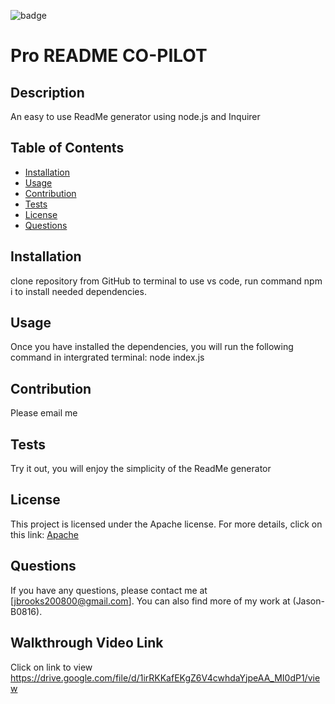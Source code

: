 
![badge](https://img.shields.io/badge/LICENSE-Apache-yellow)
# Pro README CO-PILOT 

## Description 
An easy to use ReadMe generator using node.js and Inquirer


## Table of Contents
- [Installation](#installation)
- [Usage](#usage)
- [Contribution](#contribution)
- [Tests](#tests)
- [License](#license)
- [Questions](#questions)


## Installation
clone repository from GitHub to terminal to use vs code, run command npm i to install needed dependencies.
## Usage
Once you have installed the dependencies, you will run the following command in intergrated terminal: node index.js 
## Contribution
Please email me
## Tests
Try it out, you will enjoy the simplicity of the ReadMe generator

## License
This project is licensed under the Apache license.
For more details, click on this link: [Apache](https://opensource.org/licenses/Apache-2.0)
  
## Questions
If you have any questions, please contact me at [jbrooks200800@gmail.com]. You can also find more of my work at (Jason-B0816).

## Walkthrough Video Link 
Click on link to view https://drive.google.com/file/d/1irRKKafEKgZ6V4cwhdaYjpeAA_MI0dP1/view
